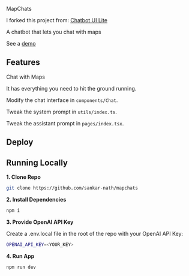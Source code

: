 MapChats

I forked this project from: [Chatbot UI Lite](https://github.com/mckaywrigley/chatbot-ui-lite)

A chatbot that lets you chat with maps

See a [demo](https://mapchats.com)


## Features

Chat with Maps

It has everything you need to hit the ground running.

Modify the chat interface in `components/Chat`.

Tweak the system prompt in `utils/index.ts`.

Tweak the assistant prompt in `pages/index.tsx`.

## Deploy


## Running Locally

**1. Clone Repo**

```bash
git clone https://github.com/sankar-nath/mapchats
```

**2. Install Dependencies**

```bash
npm i
```

**3. Provide OpenAI API Key**

Create a .env.local file in the root of the repo with your OpenAI API Key:

```bash
OPENAI_API_KEY=<YOUR_KEY>
```

**4. Run App**

```bash
npm run dev
```
